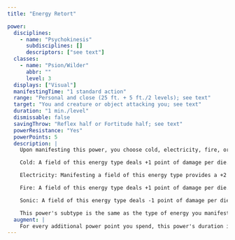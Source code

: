 ```yaml
---
title: "Energy Retort"

power:
  disciplines:
    - name: "Psychokinesis"
      subdisciplines: []
      descriptors: ["see text"]
  classes:
    - name: "Psion/Wilder"
      abbr: ""
      level: 3
  displays: ["Visual"]
  manifestingTime: "1 standard action"
  range: "Personal and close (25 ft. + 5 ft./2 levels); see text"
  target: "You and creature or object attacking you; see text"
  duration: "1 min./level"
  dismissable: false
  savingThrow: "Reflex half or Fortitude half; see text"
  powerResistance: "Yes"
  powerPoints: 5
  description: |
    Upon manifesting this power, you choose cold, electricity, fire, or sonic. You weave a field of potential energy of the chosen type around your body. The first successful attack made against you in each round during the power's duration prompts a response from the field with out any effort on your part. The attack may be physical, the effect of a power, or the effect of a spell (including spell-like, supernatural, and extraordinary abilities). An "ectoburst" discharges from the field, targeting the source of the attack and dealing {% die_roll 4 6 0 %} points of damage of the chosen energy type. To be affected, a target must be within close range, you must have line of sight and line of effect to it, and you must be able to identify the source of the attack. The ectoburst is a ranged touch attack made using your base attack bonus plus your key ability modifier for your manifesting class.

    Cold: A field of this energy type deals +1 point of damage per die. The saving throw to reduce damage from a cold retort is a Fortitude save instead of a Reflex save.

    Electricity: Manifesting a field of this energy type provides a +2 bonus to the save DC and a +2 bonus on manifester level checks for the purpose of overcoming power resistance.

    Fire: A field of this energy type deals +1 point of damage per die.

    Sonic: A field of this energy type deals -1 point of damage per die and ignores an object's hardness.

    This power's subtype is the same as the type of energy you manifest.
  augment: |
    For every additional power point you spend, this power's duration increases by 1 minute.
---
```

